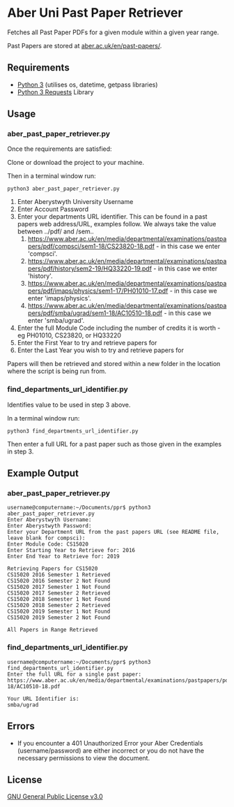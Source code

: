 # Aber Uni Past Paper Retriever
Fetches all Past Paper PDFs for a given module within a given year range.

Past Papers are stored at [aber.ac.uk/en/past-papers/](https://www.aber.ac.uk/en/past-papers/).

## Requirements
* [Python 3](https://www.python.org/downloads/) (utilises os, datetime, getpass libraries)
* [Python 3 Requests](https://pypi.org/project/requests/) Library

## Usage
### aber_past_paper_retriever.py
Once the requirements are satisfied:

Clone or download the project to your machine.

Then in a terminal window run:

```
python3 aber_past_paper_retriever.py
```

1) Enter Aberystwyth University Username
2) Enter Account Password
3) Enter your departments URL identifier. This can be found in a past papers web address/URL, examples follow. We always take the value between ../pdf/ and /sem..
    1) https://www.aber.ac.uk/en/media/departmental/examinations/pastpapers/pdf/compsci/sem1-18/CS23820-18.pdf - in this case we enter 'compsci'.
    2) https://www.aber.ac.uk/en/media/departmental/examinations/pastpapers/pdf/history/sem2-19/HQ33220-19.pdf - in this case we enter 'history'.
    3) https://www.aber.ac.uk/en/media/departmental/examinations/pastpapers/pdf/imaps/physics/sem1-17/PH01010-17.pdf  - in this case we enter 'imaps/physics'.
    4) https://www.aber.ac.uk/en/media/departmental/examinations/pastpapers/pdf/smba/ugrad/sem1-18/AC10510-18.pdf - in this case we enter 'smba/ugrad'.
4) Enter the full Module Code including the number of credits it is worth - eg PH01010, CS23820, or HQ33220
5) Enter the First Year to try and retrieve papers for
6) Enter the Last Year you wish to try and retrieve papers for

Papers will then be retrieved and stored within a new folder in the location where the script is being run from.

### find_departments_url_identifier.py
Identifies value to be used in step 3 above. 

In a terminal window run:

```
python3 find_departments_url_identifier.py
```

Then enter a full URL for a past paper such as those given in the examples in step 3.

## Example Output
### aber_past_paper_retriever.py
```
username@computername:~/Documents/ppr$ python3 aber_past_paper_retriever.py 
Enter Aberystwyth Username: 
Enter Aberystwyth Password: 
Enter your Department URL from the past papers URL (see README file, leave blank for compsci): 
Enter Module Code: CS15020
Enter Starting Year to Retrieve for: 2016
Enter End Year to Retrieve for: 2019

Retrieving Papers for CS15020
CS15020 2016 Semester 1 Retrieved
CS15020 2016 Semester 2 Not Found
CS15020 2017 Semester 1 Not Found
CS15020 2017 Semester 2 Retrieved
CS15020 2018 Semester 1 Not Found
CS15020 2018 Semester 2 Retrieved
CS15020 2019 Semester 1 Not Found
CS15020 2019 Semester 2 Not Found

All Papers in Range Retrieved
```

### find_departments_url_identifier.py
```
username@computername:~/Documents/ppr$ python3 find_departments_url_identifier.py 
Enter the full URL for a single past paper: https://www.aber.ac.uk/en/media/departmental/examinations/pastpapers/pdf/smba/ugrad/sem1-18/AC10510-18.pdf

Your URL Identifier is:
smba/ugrad
```

## Errors
* If you encounter a 401 Unauthorized Error your Aber Credentials (username/password) are either incorrect or you do not have the necessary permissions to view the document.

## License

[GNU General Public License v3.0](https://github.com/maw101/Aber-Past-Paper-Retriever/blob/master/LICENSE)
